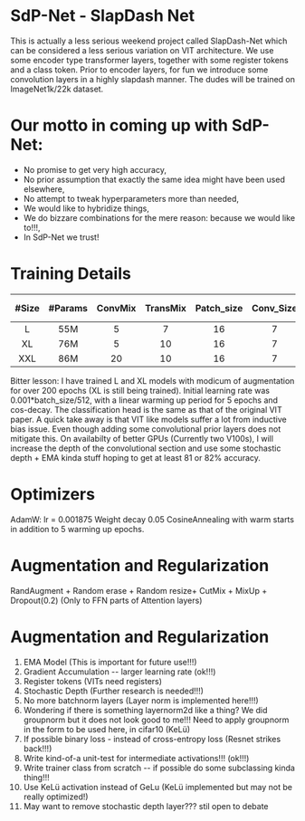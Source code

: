 # SdP-Net - SlapDash Net

This is actually a less serious weekend project called SlapDash-Net which can be considered a less serious variation on VIT architecture. We use some encoder type transformer layers, together with some register tokens and a class token. Prior to encoder layers, for fun we introduce some convolution layers in a highly slapdash manner. The dudes will be trained on ImageNet1k/22k dataset. 

 <h1> Our motto in coming up with SdP-Net:</h1>
 <ul> 
  <li> No promise to get very high accuracy,</li>
  <li> No prior assumption that exactly the same idea might have been used elsewhere,</li>
  <li> No attempt to tweak hyperparameters more than needed,</li>
  <li> We would like to hybridize things,</li>
  <li> We do bizzare combinations for the mere reason: because we would like to!!!,</li>
  <li> In SdP-Net we trust!</li>
  
</ul> 

# Training Details


| #Size  |  #Params  |  ConvMix | TransMix |  Patch_size | Conv_Size | Embed_Dim | Top1 Acc | 
| :---:  | :-------: | :-----:  | :------: | :------:    | :------:  | :-----:   | :-----:  | 
|  L     |  55M      | 5        |  7       |  16         |     7     | 768C 768T | 70.1%    | 
|  XL    |  76M      | 5        |  10      |  16         |     7     | 768C 768T | 75.0%    | 
|  XXL   |  86M      | 20       |  10      |  16         |     7     | 768C 768T | ?        | 


Bitter lesson: I have trained L and XL models with modicum of augmentation for over 200 epochs (XL is still being trained). Initial learning rate was 0.001*batch_size/512, with a linear warming up period for 5 epochs and cos-decay. The classification head is the same as that of the original VIT paper. A quick take away is that VIT like models suffer a lot from inductive bias issue. Even though adding some convolutional prior layers does not mitigate this.
On availabilty of better GPUs (Currently two V100s), I will increase the depth of the convolutional section and use some stochastic depth + EMA kinda stuff hoping to get at least 81 or 82% accuracy.  


# Optimizers

AdamW: lr = 0.001875
Weight decay 0.05
CosineAnnealing with warm starts in addition to 5 warming up epochs.
 
# Augmentation and Regularization

RandAugment + Random erase + Random resize+ CutMix + MixUp + Dropout(0.2) (Only to FFN parts of Attention layers) 

# Augmentation and Regularization

1) EMA Model (This is important for future use!!!)
2) Gradient Accumulation -- larger learning rate (ok!!!)
3) Register tokens (VITs need registers)
4) Stochastic Depth (Further research is needed!!!)
5) No more batchnorm layers (Layer norm is implemented here!!!)
55) Wondering if there is something layernorm2d like a thing? We did groupnorm but it does not look good to me!!! Need to apply groupnorm in the form to be used here, in cifar10 (KeLü)
6) If possible binary loss - instead of cross-entropy loss (Resnet strikes back!!!)
7) Write kind-of-a unit-test for intermediate activations!!! (ok!!!)
8) Write trainer class from scratch -- if possible do some subclassing kinda thing!!!
9) Use KeLü activation instead of GeLu (KeLü implemented but may not be really optimized!)
10) May want to remove stochastic depth layer??? stil open to debate
